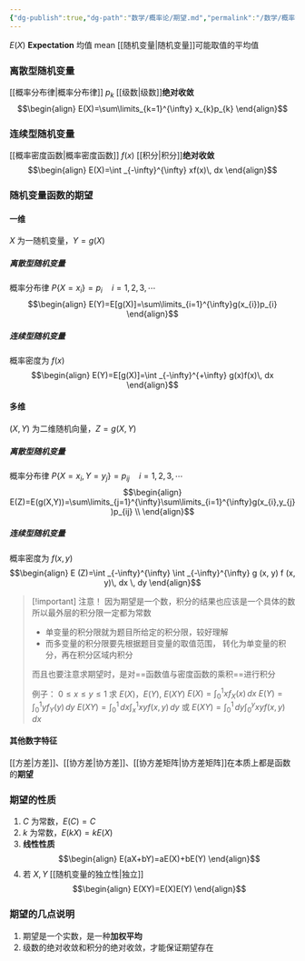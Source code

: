```yaml
---
{"dg-publish":true,"dg-path":"数学/概率论/期望.md","permalink":"/数学/概率论/期望/","dgPassFrontmatter":true,"noteIcon":"","created":"2024-05-21T15:20:28.359+08:00","updated":"2024-05-30T17:25:07.453+08:00"}
---
```


$E(X)$
**Expectation**     均值 mean
[[随机变量\|随机变量]]可能取值的平均值
### 离散型随机变量
[[概率分布律\|概率分布律]]   $p_{k}$
[[级数\|级数]]**绝对收敛**
$$\begin{align}
E(X)=\sum\limits_{k=1}^{\infty} x_{k}p_{k}
\end{align}$$
### 连续型随机变量
[[概率密度函数\|概率密度函数]]  $f(x)$
[[积分\|积分]]**绝对收敛**
$$\begin{align}
E(X)=\int _{-\infty}^{\infty} xf(x)\, dx 
\end{align}$$
### 随机变量函数的期望
#### 一维
$X$ 为一随机变量，$Y=g(X)$
##### 离散型随机变量
概率分布律 $P\left\{X=x_{i} \right\}=p_{i}\quad i=1,2,3,\cdots$
$$\begin{align}
E(Y)=E[g(X)]=\sum\limits_{i=1}^{\infty}g(x_{i})p_{i}
\end{align}$$
##### 连续型随机变量
概率密度为 $f(x)$
$$\begin{align}
E(Y)=E[g(X)]=\int _{-\infty}^{+\infty} g(x)f(x)\, dx 
\end{align}$$
#### 多维
$(X,Y)$ 为二维随机向量，$Z=g(X,Y)$
##### 离散型随机变量
概率分布律 $P\left\{X=x_{i},Y=y_{j} \right\}=p_{ij}\quad i=1,2,3,\cdots$
$$\begin{align}
E(Z)=E(g(X,Y))=\sum\limits_{j=1}^{\infty}\sum\limits_{i=1}^{\infty}g(x_{i},y_{j})p_{ij} \\
\end{align}$$
##### 连续型随机变量
概率密度为 $f(x,y)$
$$\begin{align}
 E (Z)=\int _{-\infty}^{\infty} \int _{-\infty}^{\infty} g (x, y) f (x, y)\, dx \, dy 
\end{align}$$

>[!important] 注意！
>因为期望是一个数，积分的结果也应该是一个具体的数
>所以最外层的积分限一定都为常数
>- 单变量的积分限就为题目所给定的积分限，较好理解
>- 而多变量的积分限要先根据题目变量的取值范围，
>	转化为单变量的积分，再在积分区域内积分
>	
>而且也要注意求期望时，是对==函数值与密度函数的乘积==进行积分
>
>例子：
>	$0\leq x\leq y\leq 1$
>	求 $E(X)$，$E(Y)$, $E(XY)$
>	$E(X)=\int _{0}^{1} xf_{X}(x) \, dx$
>	$E(Y)=\int _{0}^{1} yf_{Y}(y) \, dy$
>	$E(XY)=\int _{0}^{1} \, dx \int _{x}^{1} xyf(x,y)\, dy$ 或
>	$E(XY)=\int _{0}^{1} \, dy \int _{0}^{y} xyf(x,y)\, dx$

#### 其他数字特征
[[方差\|方差]]、[[协方差\|协方差]]、[[协方差矩阵\|协方差矩阵]]在本质上都是函数的**期望**

### 期望的性质
1.  $C$ 为常数，$E(C)=C$
2. $k$ 为常数，$E(kX)=kE(X)$
3.  **线性性质**
$$\begin{align}
E(aX+bY)=aE(X)+bE(Y)
\end{align}$$
4. 若 $X,Y$ [[随机变量的独立性\|独立]]
$$\begin{align}
E(XY)=E(X)E(Y)
\end{align}$$


### 期望的几点说明
1. 期望是一个实数，是一种**加权平均**
2. 级数的绝对收敛和积分的绝对收敛，才能保证期望存在

